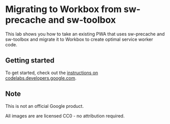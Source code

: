 # Migrating to Workbox from sw-precache and sw-toolbox

This lab shows you how to take an existing PWA that uses sw-precache and
sw-toolbox and migrate it to Workbox to create optimal service worker code.

## Getting started
To get started, check out the [instructions on codelabs.developers.google.com](https://codelabs.developers.google.com/codelabs/sw-precache-to-workbox).

## Note
 
This is not an official Google product.

All images are are licensed CC0 - no attribution required.
